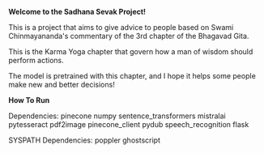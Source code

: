 **Welcome to the Sadhana Sevak Project!**

This is a project that aims to give advice to people based on Swami Chinmayananda's commentary of the 3rd chapter of the Bhagavad Gita.

This is the Karma Yoga chapter that govern how a man of wisdom should perform actions.

The model is pretrained with this chapter, and I hope it helps some people make new and better decisions!

**How To Run**


Dependencies:
pinecone
numpy
sentence_transformers
mistralai
pytesseract
pdf2image
pinecone_client
pydub
speech_recognition
flask


SYSPATH Dependencies:
poppler
ghostscript
